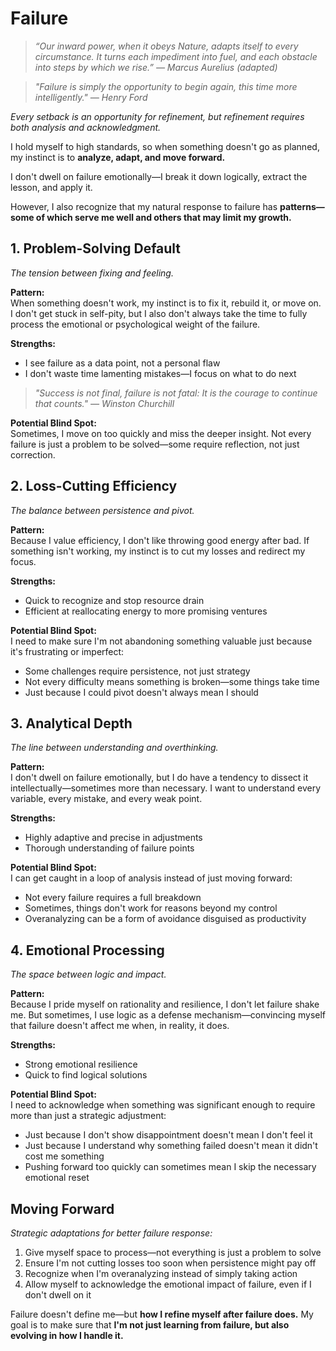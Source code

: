 # Failure

> *“Our inward power, when it obeys Nature, adapts itself to every circumstance. It turns each impediment into fuel, and each obstacle into steps by which we rise.” — Marcus Aurelius (adapted)*

> *"Failure is simply the opportunity to begin again, this time more intelligently." — Henry Ford*

*Every setback is an opportunity for refinement, but refinement requires both analysis and acknowledgment.*

I hold myself to high standards, so when something doesn't go as planned, my instinct is to **analyze, adapt, and move forward.**

I don't dwell on failure emotionally—I break it down logically, extract the lesson, and apply it.

However, I also recognize that my natural response to failure has **patterns—some of which serve me well and others that may limit my growth.**

## 1. Problem-Solving Default

*The tension between fixing and feeling.*

**Pattern:**  
When something doesn't work, my instinct is to fix it, rebuild it, or move on. I don't get stuck in self-pity, but I also don't always take the time to fully process the emotional or psychological weight of the failure.

**Strengths:**
- I see failure as a data point, not a personal flaw
- I don't waste time lamenting mistakes—I focus on what to do next

> *"Success is not final, failure is not fatal: It is the courage to continue that counts." — Winston Churchill*

**Potential Blind Spot:**  
Sometimes, I move on too quickly and miss the deeper insight. Not every failure is just a problem to be solved—some require reflection, not just correction.

## 2. Loss-Cutting Efficiency

*The balance between persistence and pivot.*

**Pattern:**  
Because I value efficiency, I don't like throwing good energy after bad. If something isn't working, my instinct is to cut my losses and redirect my focus.

**Strengths:**
- Quick to recognize and stop resource drain
- Efficient at reallocating energy to more promising ventures

**Potential Blind Spot:**  
I need to make sure I'm not abandoning something valuable just because it's frustrating or imperfect:
- Some challenges require persistence, not just strategy
- Not every difficulty means something is broken—some things take time
- Just because I could pivot doesn't always mean I should

## 3. Analytical Depth

*The line between understanding and overthinking.*

**Pattern:**  
I don't dwell on failure emotionally, but I do have a tendency to dissect it intellectually—sometimes more than necessary. I want to understand every variable, every mistake, and every weak point.

**Strengths:**
- Highly adaptive and precise in adjustments
- Thorough understanding of failure points

**Potential Blind Spot:**  
I can get caught in a loop of analysis instead of just moving forward:
- Not every failure requires a full breakdown
- Sometimes, things don't work for reasons beyond my control
- Overanalyzing can be a form of avoidance disguised as productivity

## 4. Emotional Processing

*The space between logic and impact.*

**Pattern:**  
Because I pride myself on rationality and resilience, I don't let failure shake me. But sometimes, I use logic as a defense mechanism—convincing myself that failure doesn't affect me when, in reality, it does.

**Strengths:**
- Strong emotional resilience
- Quick to find logical solutions

**Potential Blind Spot:**  
I need to acknowledge when something was significant enough to require more than just a strategic adjustment:
- Just because I don't show disappointment doesn't mean I don't feel it
- Just because I understand why something failed doesn't mean it didn't cost me something
- Pushing forward too quickly can sometimes mean I skip the necessary emotional reset

## Moving Forward

*Strategic adaptations for better failure response:*

1. Give myself space to process—not everything is just a problem to solve
2. Ensure I'm not cutting losses too soon when persistence might pay off
3. Recognize when I'm overanalyzing instead of simply taking action
4. Allow myself to acknowledge the emotional impact of failure, even if I don't dwell on it

Failure doesn't define me—but **how I refine myself after failure does.** My goal is to make sure that **I'm not just learning from failure, but also evolving in how I handle it.**